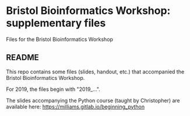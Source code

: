 # Bristol Bioinformatics Workshop: supplementary files
Files for the Bristol Bioinformatics Workshop

## README

This repo contains some files (slides, handout, etc.) that accompanied the Bristol Bioinformatics Workshop.

For 2019, the files begin with "2019_...". 

The slides accompanying the Python course (taught by Christopher) are available here: https://milliams.gitlab.io/beginning_python
